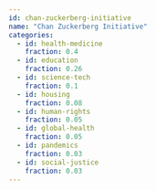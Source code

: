 ```yaml
---
id: chan-zuckerberg-initiative
name: "Chan Zuckerberg Initiative"
categories:
  - id: health-medicine
    fraction: 0.4
  - id: education
    fraction: 0.26
  - id: science-tech
    fraction: 0.1
  - id: housing
    fraction: 0.08
  - id: human-rights
    fraction: 0.05
  - id: global-health
    fraction: 0.05
  - id: pandemics
    fraction: 0.03
  - id: social-justice
    fraction: 0.03
--- 
```

